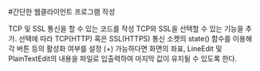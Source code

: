 #간단한 웹클라이언트 프로그램 작성

  TCP 및 SSL 통신을 할 수 있는 코드를 작성
  TCP와 SSL을 선택할 수 있는 기능을 추가. 선택에 따라 TCP(HTTP) 혹은 SSL(HTTPS) 통신
  소켓의 state() 함수를 이용해 각 버튼 등의 활성화 여부를 설정
  (+) 가능하다면 화면의 좌표, LineEdit 및 PlainTextEdit의 내용을 파일로 입출력하여 마지막 값이 유지될 수 있도록 한다.
